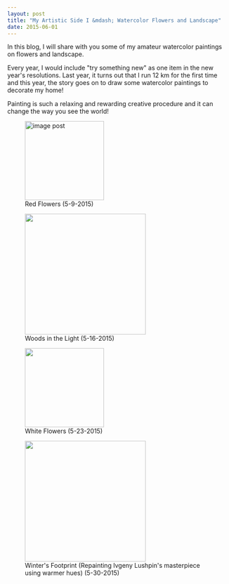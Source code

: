 ```yaml
---
layout: post
title: "My Artistic Side I &mdash; Watercolor Flowers and Landscape"
date: 2015-06-01
---
```

<p>
In this blog, I will share with you some of my amateur watercolor paintings on flowers and landscape. 
</p>
<p>
Every year, I would include "try something new" as one item in the new year's resolutions. Last year, it turns out that I run 12 km for the
first time and this year, the story goes on to draw some watercolor paintings to decorate my home!
<p>
Painting is such a relaxing and rewarding creative procedure and it can change the way you see the world! 
</p>

<div class="painting">
	<figure>
		<img src="../../../images/IMG_2322.JPG" alt="image post" width="180px">
		<figcaption>Red Flowers (5-9-2015)	</figcaption>
	</figure>
	<figure>	
		<img src="../../../images/IMG_2333.JPG" alg="image post" width="275px">
		<figcaption>Woods in the Light (5-16-2015)</figcaption>	
	</figure>				
	<figure>
		<img src="../../../images/IMG_2364.JPG" alg="image post" width="180px">
		<figcaption>White Flowers (5-23-2015)</figcaption>		 	
	</figure>
	<figure>
		<img src="../../../images/IMG_2386.JPG" alg="image post" width ="275px">
		<figcaption>Winter's Footprint (Repainting Ivgeny Lushpin's masterpiece using warmer hues) (5-30-2015)</figcaption>
	</figure>
</div>
			


